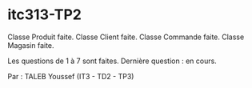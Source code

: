 # itc313-TP2
Classe Produit faite.
Classe Client faite.
Classe Commande faite.
Classe Magasin faite.


Les questions de 1 à 7 sont faites.
Dernière question : en cours.

Par : TALEB Youssef (IT3 - TD2 - TP3)
